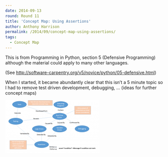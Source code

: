 ```yaml
---
date: 2014-09-13
round: Round 11
title: 'Concept Map: Using Assertions'
author: Anthony Harrison
permalink: /2014/09/concept-map-using-assertions/
tags:
  - Concept Map
---
```

This is from Programming in Python, section 5 (Defensive Programming) although the material could apply to many other languages.

(See http://software-carpentry.org/v5/novice/python/05-defensive.html)

When I started, it became abundantly clear that this isn&#8217;t a 5 minute topic so I had to remove test driven development, debugging, &#8230; (ideas for further concept maps)

[<img class="alignnone size-medium wp-image-8628" alt="ConceptMap" src="/uploads/2014/09/ConceptMap-300x168.png" />][1]

 [1]: /uploads/2014/09/ConceptMap.png
